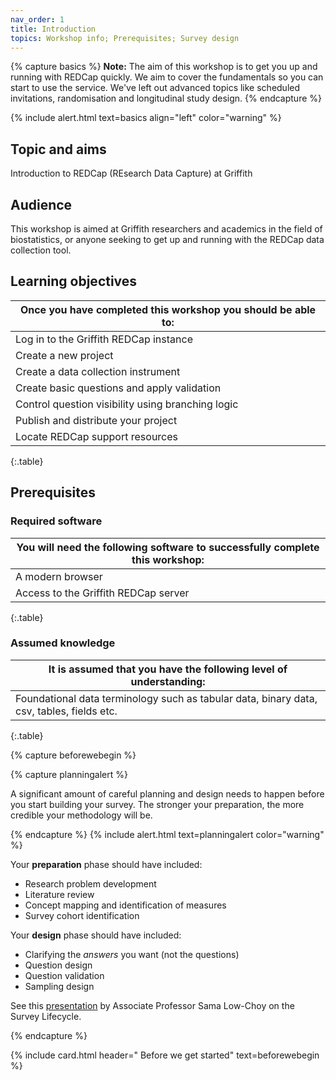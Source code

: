 ```yaml
---
nav_order: 1
title: Introduction
topics: Workshop info; Prerequisites; Survey design
---
```


{% capture basics %}
**Note:** The aim of this workshop is to get you up and running with REDCap quickly. We aim to cover the fundamentals so you can start to use the service. We've left out advanced topics like scheduled invitations, randomisation and longitudinal study design.
{% endcapture %}

{% include alert.html text=basics align="left" color="warning" %}

## Topic and aims

Introduction to REDCap (REsearch Data Capture) at Griffith

## Audience

This workshop is aimed at Griffith researchers and academics in the field of biostatistics, or anyone seeking to get up and running with the REDCap data collection tool.

## Learning objectives

| Once you have completed this workshop you should be able to: |
| -----|
| Log in to the Griffith REDCap instance |
| Create a new project |
| Create a data collection instrument |
| Create basic questions and apply validation |
| Control question visibility using branching logic |
| Publish and distribute your project |
| Locate REDCap support resources |
{:.table}

## Prerequisites

### Required software

| You will need the following software to successfully complete this workshop: |
| -----|
| A modern browser  |
| Access to the Griffith REDCap server |
{:.table}

### Assumed knowledge

| It is assumed that you have the following level of understanding: |
| -----|
| Foundational data terminology such as tabular data, binary data, csv, tables, fields etc.  |
{:.table}

{% capture beforewebegin %}

{% capture planningalert %}

A significant amount of careful planning and design needs to happen before you start building your survey. The stronger your preparation, the more credible your methodology will be.

{% endcapture %}
{% include alert.html text=planningalert color="warning" %}

Your **preparation** phase should have included:

- Research problem development
- Literature review
- Concept mapping and identification of measures
- Survey cohort identification

Your **design** phase should have included:

- Clarifying the _answers_ you want (not the questions)
- Question design
- Question validation
- Sampling design

See this <a href="images/LowChoyResBaz2021.pdf">presentation</a> by Associate Professor Sama Low-Choy on the Survey Lifecycle.

{% endcapture %}

{% include card.html header="<i class='fa-solid fa-triangle-exclamation'></i> Before we get started" text=beforewebegin %}
